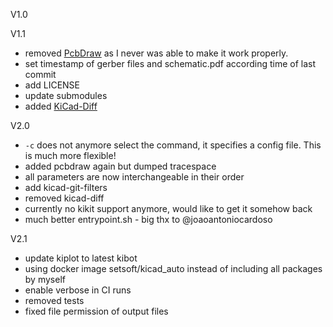 V1.0

V1.1
- removed [PcbDraw](https://github.com/yaqwsx/PcbDraw) as I never was able to make it work properly. 
- set timestamp of gerber files and schematic.pdf according time of last commit
- add LICENSE
- update submodules
- added [KiCad-Diff](https://github.com/Gasman2014/KiCad-Diff)

V2.0
- `-c` does not anymore select the command, it specifies a config file. This is much more flexible!
- added pcbdraw again but dumped tracespace
- all parameters are now interchangeable in their order
- add kicad-git-filters
- removed kicad-diff
- currently no kikit support anymore, would like to get it somehow back
- much better entrypoint.sh - big thx to @joaoantoniocardoso

V2.1
- update kiplot to latest kibot
- using docker image setsoft/kicad_auto instead of including all packages by myself
- enable verbose in CI runs
- removed tests
- fixed file permission of output files